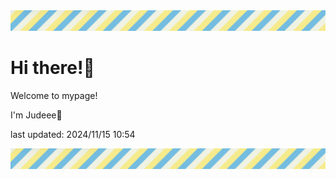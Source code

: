 <!-- Header image -->
<img src="./pokemon/pokemon_30.png" width="1000">

# Hi there!👋

Welcome to mypage!

I'm Judeee🐷

last updated: 2024/11/15 10:54

<!-- Footer image -->
<img src="./pokemon/pokemon_30.png" width="1000">
